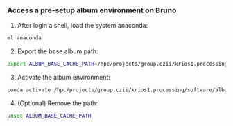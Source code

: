### Access a pre-setup album environment on Bruno

1. After login a shell, load the system anaconda:     
```sh 
ml anaconda
```  
2. Export the base album path:    
```sh 
export ALBUM_BASE_CACHE_PATH=/hpc/projects/group.czii/krios1.processing/software/album/.album
```  
3. Activate the album environment: 
```sh
conda activate /hpc/projects/group.czii/krios1.processing/software/album
```    
4. (Optional) Remove the path:     
```sh
unset ALBUM_BASE_CACHE_PATH
```